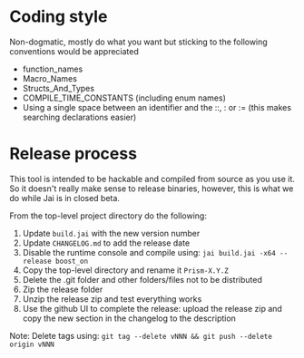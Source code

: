 # Coding style

Non-dogmatic, mostly do what you want but sticking to the following conventions would be appreciated

- function_names
- Macro_Names
- Structs_And_Types
- COMPILE_TIME_CONSTANTS (including enum names)
- Using a single space between an identifier and the ::, : or := (this makes searching declarations easier)

# Release process

This tool is intended to be hackable and compiled from source as you use it. So it doesn't really make sense to release binaries, however, this is what we do while Jai is in closed beta.

From the top-level project directory do the following:

1. Update `build.jai` with the new version number
2. Update `CHANGELOG.md` to add the release date
3. Disable the runtime console and compile using: `jai build.jai -x64 -- release boost_on`
5. Copy the top-level directory and rename it `Prism-X.Y.Z`
6. Delete the .git folder and other folders/files not to be distributed
7. Zip the release folder
8. Unzip the release zip and test everything works
9. Use the github UI to complete the release: upload the release zip and copy the new section in the changelog to the description

Note: Delete tags using: `git tag --delete vNNN && git push --delete origin vNNN`
